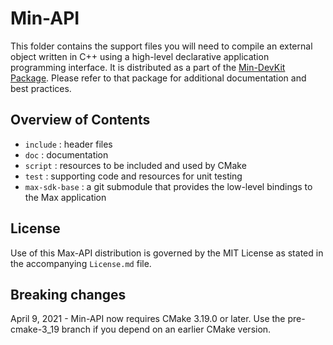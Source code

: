 # Min-API

This folder contains the support files you will need to compile an external object written in C++ using a high-level declarative application programming interface. It is distributed as a part of the [Min-DevKit Package](https://github.com/Cycling74/min-devkit). Please refer to that package for additional documentation and best practices.

## Overview of Contents

* `include` : header files
* `doc` : documentation
* `script` : resources to be included and used by CMake
* `test` : supporting code and resources for unit testing
* `max-sdk-base` : a git submodule that provides the low-level bindings to the Max application

## License

Use of this Max-API distribution is governed by the MIT License as stated in the accompanying `License.md` file.

## Breaking changes

April 9, 2021 - Min-API now requires CMake 3.19.0 or later. Use the pre-cmake-3_19 branch if you depend on an earlier CMake version.
